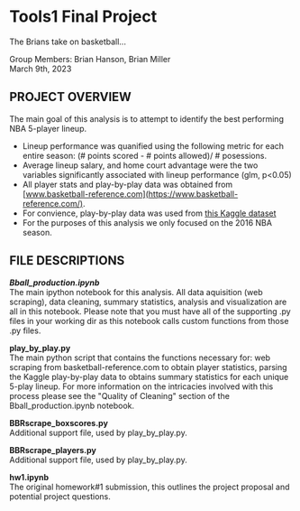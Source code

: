 # Tools1 Final Project  
The Brians take on basketball...
  
Group Members: Brian Hanson, Brian Miller  
March 9th, 2023  

## PROJECT OVERVIEW  
The main goal of this analysis is to attempt to identify the best performing NBA 5-player lineup.  
- Lineup performance was quanified using the following metric for each entire season: (# points scored - # points allowed)/ # posessions.  
- Average lineup salary, and home court advantage were the two variables significantly associated with lineup performance (glm, p<0.05)
- All player stats and play-by-play data was obtained from [www.basketball-reference.com](https://www.basketball-reference.com/).  
- For convience, play-by-play data was used from [this Kaggle dataset](https://www.kaggle.com/datasets/schmadam97/nba-playbyplay-data-20182019?resource=download)
- For the purposes of this analysis we only focused on the 2016 NBA season.  
  
## FILE DESCRIPTIONS  
  
***Bball_production.ipynb***  
The main ipython notebook for this analysis. All data aquisition (web scraping), data cleaning, summary statistics, analysis and visualization are all in this notebook. Please note that you must have all of the supporting .py files in your working dir as this notebook calls custom functions from those .py files.  
  
**play_by_play.py**  
The main python script that contains the functions necessary for: web scraping from basketball-reference.com to obtain player statistics, parsing the Kaggle play-by-play data to obtains summary statistics for each unique 5-play lineup. For more information on the intricacies involved with this process please see the "Quality of Cleaning" section of the Bball_production.ipynb notebook.  
  
**BBRscrape_boxscores.py**  
Additional support file, used by play_by_play.py.  
  
**BBRscrape_players.py**  
Additional support file, used by play_by_play.py.  
  
**hw1.ipynb**  
The original homework#1 submission, this outlines the project proposal and potential project questions.  
